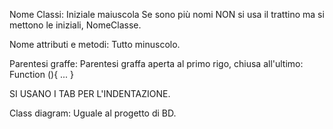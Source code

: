 Nome Classi: Iniziale maiuscola Se sono più nomi NON si usa il trattino ma si mettono le iniziali, NomeClasse.

Nome attributi e metodi: Tutto minuscolo.

Parentesi graffe: Parentesi graffa aperta al primo rigo, chiusa all'ultimo: Function (){ ... }

SI USANO I TAB PER L'INDENTAZIONE.

Class diagram: Uguale al progetto di BD.
